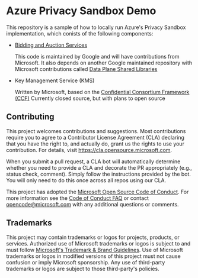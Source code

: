 # Azure Privacy Sandbox Demo

This repository is a sample of how to locally run Azure's Privacy Sandbox implementation, which conists of the following components:

- [Bidding and Auction Services](https://github.com/privacysandbox/bidding-auction-servers)
  
  This code is maintained by Google and will have contributions from Microsoft.
  It also depends on another Google maintained repository with Microsoft contributions called [Data Plane Shared Libraries](https://github.com/privacysandbox/data-plane-shared-libraries)

- Key Management Service (KMS)

  Written by Microsoft, based on the [Confidential Consortium Framework (CCF)](https://github.com/microsoft/ccf)
  Currently closed source, but with plans to open source

## Contributing

This project welcomes contributions and suggestions.  Most contributions require you to agree to a
Contributor License Agreement (CLA) declaring that you have the right to, and actually do, grant us
the rights to use your contribution. For details, visit https://cla.opensource.microsoft.com.

When you submit a pull request, a CLA bot will automatically determine whether you need to provide
a CLA and decorate the PR appropriately (e.g., status check, comment). Simply follow the instructions
provided by the bot. You will only need to do this once across all repos using our CLA.

This project has adopted the [Microsoft Open Source Code of Conduct](https://opensource.microsoft.com/codeofconduct/).
For more information see the [Code of Conduct FAQ](https://opensource.microsoft.com/codeofconduct/faq/) or
contact [opencode@microsoft.com](mailto:opencode@microsoft.com) with any additional questions or comments.

## Trademarks

This project may contain trademarks or logos for projects, products, or services. Authorized use of Microsoft 
trademarks or logos is subject to and must follow 
[Microsoft's Trademark & Brand Guidelines](https://www.microsoft.com/en-us/legal/intellectualproperty/trademarks/usage/general).
Use of Microsoft trademarks or logos in modified versions of this project must not cause confusion or imply Microsoft sponsorship.
Any use of third-party trademarks or logos are subject to those third-party's policies.
